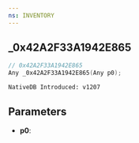 ```yaml
---
ns: INVENTORY
---
```

## _0x42A2F33A1942E865

```c
// 0x42A2F33A1942E865
Any _0x42A2F33A1942E865(Any p0);
```

```
NativeDB Introduced: v1207
```

## Parameters
* **p0**:

